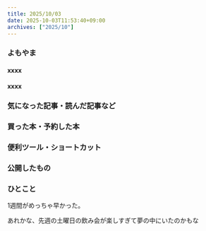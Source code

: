 ```yaml
---
title: 2025/10/03
date: 2025-10-03T11:53:40+09:00
archives: ["2025/10"]
---
```

### よもやま
#### xxxx

#### xxxx

### 気になった記事・読んだ記事など

### 買った本・予約した本

### 便利ツール・ショートカット

### 公開したもの

### ひとこと

1週間がめっちゃ早かった。

あれかな、先週の土曜日の飲み会が楽しすぎて夢の中にいたのかもな
